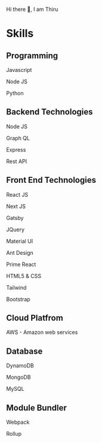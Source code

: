Hi there 👋, I am Thiru

<h1>Skills</h1>

<h2>Programming</h2>
<p>Javascript</p>
<p>Node JS</p>
<p>Python</p>

<h2>Backend Technologies</h2>
<p>Node JS</p>
<p>Graph QL</p>
<p>Express</p>
<p>Rest API</p>

<h2>Front End Technologies</h2>
<p>React JS</p>
<p>Next JS</p>
<p>Gatsby</p>
<p>JQuery</p>
<p>Material UI</p>
<p>Ant Design</p>
<p>Prime React</p>
<p>HTML5 & CSS</p>
<p>Tailwind</p>
<p>Bootstrap</p>

<h2>Cloud Platfrom</h2>
<p>AWS - Amazon web services</p>

<h2>Database</h2>
<p>DynamoDB</p>
<p>MongoDB</p>
<p>MySQL</p>

<h2>Module Bundler</h2>
<p>Webpack</p>
<p>Rollup</p>


